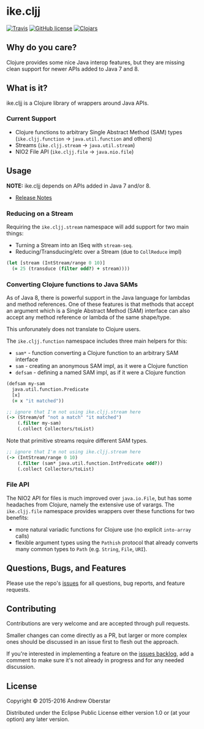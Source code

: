 # ike.cljj

[![Travis](https://img.shields.io/travis/ajoberstar/ike.cljj.svg?style=flat-square)](https://travis-ci.org/ajoberstar/ike.cljj)
[![GitHub license](https://img.shields.io/github/license/ajoberstar/ike.cljj.svg?style=flat-square)](https://github.com/ajoberstar/ike.cljj/blob/master/LICENSE)
[![Clojars](https://img.shields.io/clojars/v/org.ajoberstar/ike.cljj.svg?style=flat-square)](http://clojars.org/org.ajoberstar/ike.cljj)

## Why do you care?

Clojure provides some nice Java interop features, but they are missing clean support for newer APIs added to
Java 7 and 8.

## What is it?

ike.cljj is a Clojure library of wrappers around Java APIs.

### Current Support

* Clojure functions to arbitrary Single Abstract Method (SAM) types (`ike.cljj.function` -> `java.util.function` and others)
* Streams (`ike.cljj.stream` -> `java.util.stream`)
* NIO2 File API (`ike.cljj.file` -> `java.nio.file`)

## Usage

**NOTE:** ike.cljj depends on APIs added in Java 7 and/or 8.

* [Release Notes](https://github.com/ajoberstar/semver-vcs/releases)

### Reducing on a Stream

Requiring the `ike.cljj.stream` namespace will add support for two main things:

- Turning a Stream into an ISeq with `stream-seq`.
- Reducing/Transducing/etc over a Stream (due to `CollReduce` impl)

```clojure
(let [stream (IntStream/range 0 10)]
  (= 25 (transduce (filter odd?) + stream))))
```

### Converting Clojure functions to Java SAMs

As of Java 8, there is powerful support in the Java language for lambdas and
method references. One of these features is that methods that accept an argument
which is a Single Abstract Method (SAM) interface can also accept any method reference
or lambda of the same shape/type.

This unforunately does not translate to Clojure users.

The `ike.cljj.function` namespace includes three main helpers for this:

* `sam*` - function converting a Clojure function to an arbitrary SAM interface
* `sam` - creating an anonymous SAM impl, as it were a Clojure function
* `defsam` - defining a named SAM impl, as if it were a Clojure function

```clojure
(defsam my-sam
  java.util.function.Predicate
  [x]
  (= x "it matched"))

;; ignore that I'm not using ike.cljj.stream here
(-> (Stream/of "not a match" "it matched")
    (.filter my-sam)
    (.collect Collectors/toList)
```

Note that primitive streams require different SAM types.

```clojure
;; ignore that I'm not using ike.cljj.stream here
(-> (IntStream/range 0 10)
    (.filter (sam* java.util.function.IntPredicate odd?))
    (.collect Collectors/toList)
```

### File API

The NIO2 API for files is much improved over `java.io.File`, but has some headaches from
Clojure, namely the extensive use of varargs. The `ike.cljj.file` namespace provides wrappers
over these functions for two benefits:

- more natural variadic functions for Clojure use (no explicit `into-array` calls)
- flexible argument types using the `Pathish` protocol that already converts many common types
to `Path` (e.g. `String`, `File`, `URI`).

## Questions, Bugs, and Features

Please use the repo's [issues](https://github.com/ajoberstar/ike.cljj/issues)
for all questions, bug reports, and feature requests.

## Contributing

Contributions are very welcome and are accepted through pull requests.

Smaller changes can come directly as a PR, but larger or more complex
ones should be discussed in an issue first to flesh out the approach.

If you're interested in implementing a feature on the
[issues backlog](https://github.com/ajoberstar/ike.cljj/issues), add a comment
to make sure it's not already in progress and for any needed discussion.

## License

Copyright © 2015-2016 Andrew Oberstar

Distributed under the Eclipse Public License either version 1.0 or (at
your option) any later version.
